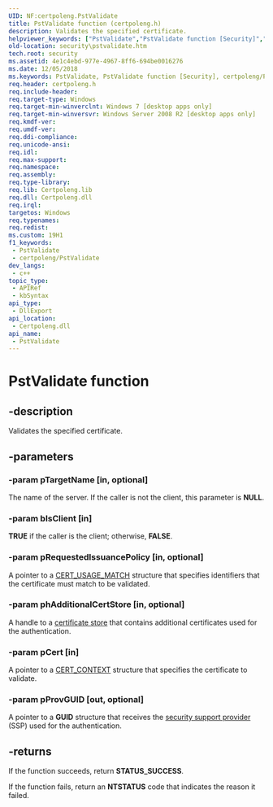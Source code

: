 ```yaml
---
UID: NF:certpoleng.PstValidate
title: PstValidate function (certpoleng.h)
description: Validates the specified certificate.
helpviewer_keywords: ["PstValidate","PstValidate function [Security]","certpoleng/PstValidate","security.pstvalidate"]
old-location: security\pstvalidate.htm
tech.root: security
ms.assetid: 4e1c4ebd-977e-4967-8ff6-694be0016276
ms.date: 12/05/2018
ms.keywords: PstValidate, PstValidate function [Security], certpoleng/PstValidate, security.pstvalidate
req.header: certpoleng.h
req.include-header: 
req.target-type: Windows
req.target-min-winverclnt: Windows 7 [desktop apps only]
req.target-min-winversvr: Windows Server 2008 R2 [desktop apps only]
req.kmdf-ver: 
req.umdf-ver: 
req.ddi-compliance: 
req.unicode-ansi: 
req.idl: 
req.max-support: 
req.namespace: 
req.assembly: 
req.type-library: 
req.lib: Certpoleng.lib
req.dll: Certpoleng.dll
req.irql: 
targetos: Windows
req.typenames: 
req.redist: 
ms.custom: 19H1
f1_keywords:
 - PstValidate
 - certpoleng/PstValidate
dev_langs:
 - c++
topic_type:
 - APIRef
 - kbSyntax
api_type:
 - DllExport
api_location:
 - Certpoleng.dll
api_name:
 - PstValidate
---
```


# PstValidate function


## -description

Validates the specified certificate.

## -parameters

### -param pTargetName [in, optional]

The name of the server. If the caller is not the client, this parameter is <b>NULL</b>.

### -param bIsClient [in]

<b>TRUE</b> if the caller is the client; otherwise, <b>FALSE</b>.

### -param pRequestedIssuancePolicy [in, optional]

A pointer to a <a href="https://docs.microsoft.com/windows/desktop/api/wincrypt/ns-wincrypt-cert_usage_match">CERT_USAGE_MATCH</a> structure that specifies identifiers that the certificate must match to be validated.

### -param phAdditionalCertStore [in, optional]

A handle to a <a href="https://docs.microsoft.com/windows/desktop/SecGloss/c-gly">certificate store</a> that contains additional certificates used for the authentication.

### -param pCert [in]

A pointer to a <a href="https://docs.microsoft.com/windows/desktop/api/wincrypt/ns-wincrypt-cert_context">CERT_CONTEXT</a> structure that specifies the certificate to validate.

### -param pProvGUID [out, optional]

A pointer to  a <b>GUID</b> structure that receives the <a href="https://docs.microsoft.com/windows/desktop/SecGloss/s-gly">security support provider</a> (SSP) used for the authentication.

## -returns

If the function succeeds, return <b>STATUS_SUCCESS</b>.

If the function fails, return an <b>NTSTATUS</b> code that indicates the reason it failed.


